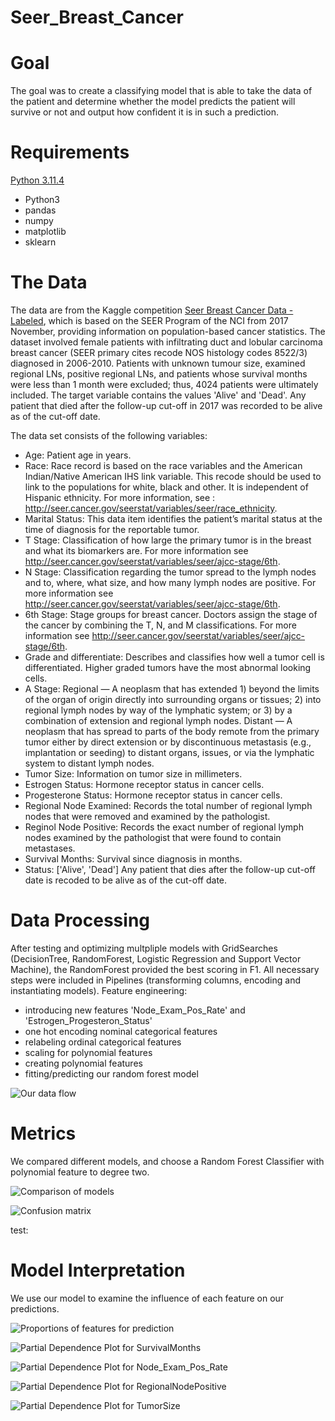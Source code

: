 # Seer_Breast_Cancer

# Goal
The goal was to create a classifying model that is able to take the data of the patient and determine whether the model predicts the patient will survive or not and output how confident it is in such a prediction.

# Requirements
[Python 3.11.4]([[https://link-url-here.org](https://www.kaggle.com/datasets/reihanenamdari/breast-cancer](https://www.kaggle.com/datasets/reihanenamdari/breast-cancer)))
* Python3
* pandas
* numpy
* matplotlib 
* sklearn


# The Data
The data are from the Kaggle competition [Seer Breast Cancer Data - Labeled]([https://link-url-here.org](https://www.kaggle.com/datasets/reihanenamdari/breast-cancer)), which is based on the SEER Program of the NCI from 2017 November, providing information on population-based cancer statistics. The dataset involved female patients with infiltrating duct and lobular carcinoma breast cancer (SEER primary cites recode NOS histology codes 8522/3) diagnosed in 2006-2010. Patients with unknown tumour size, examined regional LNs, positive regional LNs, and patients whose survival months were less than 1 month were excluded; thus, 4024 patients were ultimately included.
The target variable contains the values 'Alive' and 'Dead'. Any patient that died after the follow-up cut-off in 2017 was recorded to be alive as of the cut-off date. 

The data set consists of the following variables:

* Age: Patient age in years.
* Race: Race record is based on the race variables and the American Indian/Native American IHS link variable. This recode should be used to link to the populations for white, black and other. It is independent of Hispanic ethnicity. For more information, see : http://seer.cancer.gov/seerstat/variables/seer/race_ethnicity.
* Marital Status: This data item identifies the patient’s marital status at the time of diagnosis for the reportable tumor.
* T Stage: Classification of how large the primary tumor is in the breast and what its biomarkers are. For more information see http://seer.cancer.gov/seerstat/variables/seer/ajcc-stage/6th.
* N Stage: Classification regarding the tumor spread to the lymph nodes and to, where, what size, and how many lymph nodes are positive. For more information see http://seer.cancer.gov/seerstat/variables/seer/ajcc-stage/6th.
* 6th Stage: Stage groups for breast cancer. Doctors assign the stage of the cancer by combining the T, N, and M classifications. For more information see http://seer.cancer.gov/seerstat/variables/seer/ajcc-stage/6th.
* Grade and differentiate: Describes and classifies how well a tumor cell is differentiated. Higher graded tumors have the most abnormal looking cells.
* A Stage: Regional — A neoplasm that has extended 1) beyond the limits of the organ of origin directly into surrounding organs or tissues; 2) into regional lymph nodes by way of the lymphatic system; or 3) by a combination of extension and regional lymph nodes. 
Distant — A neoplasm that has spread to parts of the body remote from the primary tumor either by direct extension or by discontinuous metastasis (e.g., implantation or seeding) to distant organs, issues, or via the lymphatic system to distant lymph nodes.
* Tumor Size: Information on tumor size in millimeters.
* Estrogen Status: Hormone receptor status in cancer cells.
* Progesterone Status: Hormone receptor status in cancer cells.
* Regional Node Examined: Records the total number of regional lymph nodes that were removed and examined by the pathologist.
* Reginol Node Positive: Records the exact number of regional lymph nodes examined by the pathologist that were found to contain metastases. 
* Survival Months: Survival since diagnosis in months.
* Status: ['Alive', 'Dead'] Any patient that dies after the follow-up cut-off date is recoded to be alive as of the cut-off date.


# Data Processing
After testing and optimizing multpliple models with GridSearches (DecisionTree, RandomForest, Logistic Regression and Support Vector Machine), the RandomForest provided the best scoring in F1.
All necessary steps were included in Pipelines (transforming columns, encoding and instantiating models).
Feature engineering:
*  introducing new features 'Node_Exam_Pos_Rate' and 'Estrogen_Progesteron_Status'
*  one hot encoding nominal categorical features
*  relabeling ordinal categorical features
*  scaling for polynomial features
*  creating polynomial features
*  fitting/predicting our random forest model

![Our data flow](pipeline.png)


# Metrics
We compared different models, and choose a Random Forest Classifier with polynomial feature to degree two. 

![Comparison of models](Vergleich_der_Modelle.png)

![Confusion matrix](confusion_matrix.png)

test:
  
# Model Interpretation
We use our model to examine the influence of each feature on our predictions.

![Proportions of features for prediction](feature_importances.png)

![Partial Dependence Plot for SurvivalMonths](pdp_survivalmonths.png)

![Partial Dependence Plot for Node_Exam_Pos_Rate](pdp_node_exam_pos_rate.png)

![Partial Dependence Plot for RegionalNodePositive](pdp_regionalnodepositive.png)

![Partial Dependence Plot for TumorSize](pdp_tumor_size.png)
